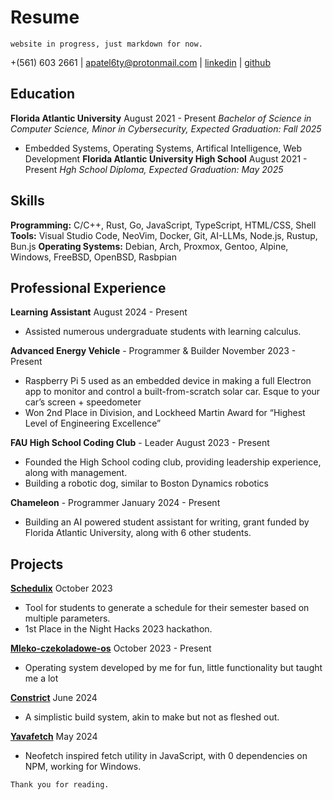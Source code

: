 # Resume

```
website in progress, just markdown for now.
```

+(561) 603 2661 | apatel6ty@protonmail.com | [linkedin](https://www.linkedin.com/in/amarnath-patel-772b56286/) | [github](github.com/jeebuscrossaint)

## Education
**Florida Atlantic University**  August 2021 - Present
*Bachelor of Science in Computer Science, Minor in Cybersecurity, Expected Graduation: Fall 2025*
- Embedded Systems, Operating Systems, Artifical Intelligence, Web Development
**Florida Atlantic University High School**  August 2021 - Present
*Hgh School Diploma, Expected Graduation: May 2025*

## Skills
**Programming:** C/C++, Rust, Go, JavaScript, TypeScript, HTML/CSS, Shell
**Tools:** Visual Studio Code, NeoVim, Docker, Git, AI-LLMs, Node.js, Rustup, Bun.js
**Operating Systems:** Debian, Arch, Proxmox, Gentoo, Alpine, Windows, FreeBSD, OpenBSD, Rasbpian

## Professional Experience

**Learning Assistant**  August 2024 - Present
- Assisted numerous undergraduate students with learning calculus.

**Advanced Energy Vehicle** - Programmer & Builder  November 2023 - Present
- Raspberry Pi 5 used as an embedded device in making a full Electron app to monitor and control a built-from-scratch solar car. Esque to your car’s screen + speedometer
- Won 2nd Place in Division, and Lockheed Martin Award for “Highest Level of Engineering Excellence”

**FAU High School Coding Club** - Leader    August 2023 - Present
- Founded the High School coding club, providing leadership experience, along with management.
- Building a robotic dog, similar to Boston Dynamics robotics

**Chameleon** - Programmer  January 2024 - Present
- Building an AI powered student assistant for writing, grant funded by Florida Atlantic University, along with 6 other students.

## Projects

**[Schedulix](https://github.com/YamanDevelopment/Schedulix)**  October 2023
- Tool for students to generate a schedule for their semester based on multiple parameters.
- 1st Place in the Night Hacks 2023 hackathon.

**[Mleko-czekoladowe-os](https://github.com/jeebuscrossaint/mleko-czekoladowe-os)**  October 2023 - Present
- Operating system developed by me for fun, little functionality but taught me a lot

**[Constrict](https://github.com/jeebuscrossaint/constrict)**  June 2024
- A simplistic build system, akin to make but not as fleshed out.

**[Yavafetch](https://github.com/jeebuscrossaint/Yavafetch)**  May 2024
- Neofetch inspired fetch utility in JavaScript, with 0 dependencies on NPM, working for Windows.

```Thank you for reading.```